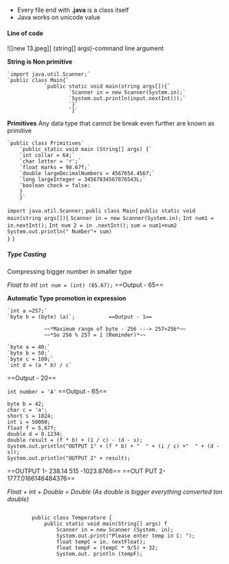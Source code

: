 - Every file end with **.java** is a class itself
- Java works on unicode value

#### Line of code
![[new 13.jpeg]]
(string[] args)-command line argument

**String is Non primitive**

```
`import java.util.Scanner;`
`public class Main{`
			`public static void main(string args[]){`
					`Scanner in = new Scanner(System.in);`
					`System.out.println(input.nextInt());`
					`}`
					`}`

```

**Primitives**
	Any data type that cannot be break even further are known as primitive 
	
```
`public class Primitives`
	`public static void main (String[] args) {`
	`int collar = 64;`
	`char letter = 'r';`
	`float marks = 98.67f;`
	`double largeDecimalNumbers = 4567654.4567;`
	`long largeInteger = 34567834567876543L;`
	`boolean check = false:
	}
	}`
```

`import java.util.Scanner;`
`publi class Main{`
		`public static void main(string args[]){`
			`Scanner in = new Scanner(System.in);`
			`Int num1 = in.nextInt();`
			`Int num 2 = in .nextInt();`
			`sum = num1+num2`
			`System.out.println(" Number"+ sum)`	
		`}`
`}`

##### Type Casting
Compressing bigger number in smaller type

*Float to int*
`int num = (int) (65.67);`    ==Output - 65==

**Automatic Type promotion in expression**

```
`int a =257;`                           
`byte b = (byte) (a)`;           ==Output - 1==
```

				~~*Maximum range of byte - 256 ---> 257>256*~~
				~~*So 256 % 257 = 1 (Reminder)*~~



```
`byte a = 40;`
`byte b = 50;`
`byte c = 100;`
`int d = (a * b) / c`         

```
==Output - 20==

`int number = 'A'`                            ==Output - 65==

```
byte b = 42;
char c = 'a';
short s = 1024;
int i = 50000;
float f = 5,67f;
double d = 0.1234;
double result = (f * b) + (1 / c) - (d - s);
System.out.println("OUTPUT 1" + (f * b) + "  " + (i / c) +"  " + (d - s));
System.out.println("OUTPUT 2" + result);
```
==OUTPUT 1-   238.14  515  -1023.8766==
==OUT PUT 2-    1777.0166146484376==

*Float + int + Double = Double (As double is bigger everything converted ton double)*
```

		public class Temperature {
			public static void main(String[] args) f
				Scanner in = new Scanner (System. in);
				System.out.print("Please enter temp in C: ");
				float tempC = in. nextFloat);
				float tempF = (tempC * 9/5) + 32;
				System.out. println (tempF);
```